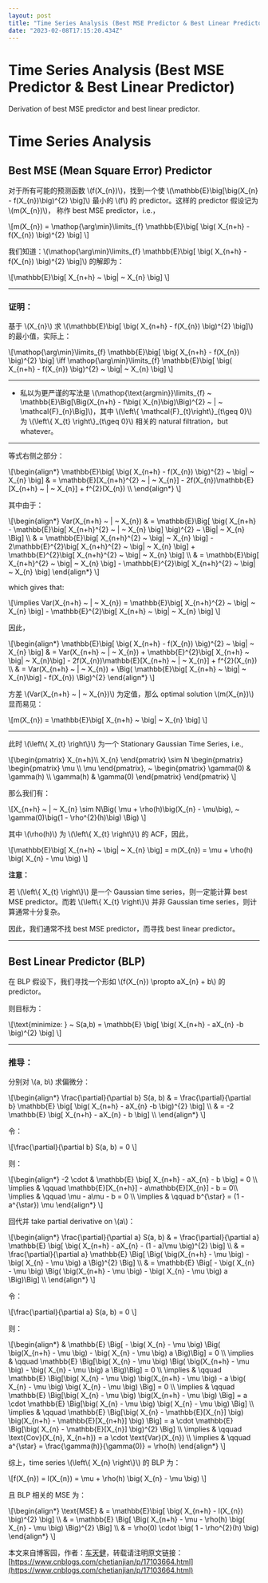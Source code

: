 ```yaml
---
layout: post
title: "Time Series Analysis (Best MSE Predictor & Best Linear Predictor)"
date: "2023-02-08T17:15:20.434Z"
---
```

Time Series Analysis (Best MSE Predictor & Best Linear Predictor)
=================================================================

Derivation of best MSE predictor and best linear predictor.

Time Series Analysis
====================

Best MSE (Mean Square Error) Predictor
--------------------------------------

对于所有可能的预测函数 \\(f(X\_{n})\\)，找到一个使 \\(\\mathbb{E}\\big\[\\big(X\_{n} - f(X\_{n})\\big)^{2} \\big\]\\) 最小的 \\(f\\) 的 predictor。这样的 predictor 假设记为 \\(m(X\_{n})\\)， 称作 best MSE predictor，i.e.，

\\\[m(X\_{n}) = \\mathop{\\arg\\min}\\limits\_{f} \\mathbb{E}\\big\[ \\big( X\_{n+h} - f(X\_{n}) \\big)^{2} \\big\] \\\]

我们知道：\\(\\mathop{\\arg\\min}\\limits\_{f} \\mathbb{E}\\big\[ \\big( X\_{n+h} - f(X\_{n}) \\big)^{2} \\big\]\\) 的解即为：

\\\[\\mathbb{E}\\big\[ X\_{n+h} ~ \\big| ~ X\_{n} \\big\] \\\]

  

* * *

  

### 证明：

基于 \\(X\_{n}\\) 求 \\(\\mathbb{E}\\big\[ \\big( X\_{n+h} - f(X\_{n}) \\big)^{2} \\big\]\\) 的最小值，实际上：

\\\[\\mathop{\\arg\\min}\\limits\_{f} \\mathbb{E}\\big\[ \\big( X\_{n+h} - f(X\_{n}) \\big)^{2} \\big\] \\iff \\mathop{\\arg\\min}\\limits\_{f} \\mathbb{E}\\big\[ \\big( X\_{n+h} - f(X\_{n}) \\big)^{2} ~ \\big| ~ X\_{n} \\big\] \\\]

* * *

*   私以为更严谨的写法是 \\(\\mathop{\\text{argmin}}\\limits\_{f} ~ \\mathbb{E}\\Big\[\\Big(X\_{n+h} - f\\big( X\_{n}\\big)\\Big)^{2} ~ | ~ \\mathcal{F}\_{n}\\Big\]\\)，其中 \\(\\left\\{ \\mathcal{F}\_{t}\\right\\}\_{t\\geq 0}\\) 为 \\(\\left\\{ X\_{t} \\right\\}\_{t\\geq 0}\\) 相关的 natural filtration，but whatever。

* * *

等式右侧之部分：

\\\[\\begin{align\*} \\mathbb{E}\\big\[ \\big( X\_{n+h} - f(X\_{n}) \\big)^{2} ~ \\big| ~ X\_{n} \\big\] & = \\mathbb{E}\[X\_{n+h}^{2} ~ | ~ X\_{n}\] - 2f(X\_{n})\\mathbb{E}\[X\_{n+h} ~ | ~ X\_{n}\] + f^{2}(X\_{n}) \\\\ \\end{align\*} \\\]

其中由于：

\\\[\\begin{align\*} Var(X\_{n+h} ~ | ~ X\_{n}) & = \\mathbb{E}\\Big\[ \\big( X\_{n+h} - \\mathbb{E}\\big\[ X\_{n+h}^{2} ~ | ~ X\_{n} \\big\] \\big)^{2} ~ \\Big| ~ X\_{n} \\Big\] \\\\ & = \\mathbb{E}\\big\[ X\_{n+h}^{2} ~ \\big| ~ X\_{n} \\big\] - 2\\mathbb{E}^{2}\\big\[ X\_{n+h}^{2} ~ \\big| ~ X\_{n} \\big\] + \\mathbb{E}^{2}\\big\[ X\_{n+h}^{2} ~ \\big| ~ X\_{n} \\big\] \\\\ & = \\mathbb{E}\\big\[ X\_{n+h}^{2} ~ \\big| ~ X\_{n} \\big\] - \\mathbb{E}^{2}\\big\[ X\_{n+h}^{2} ~ \\big| ~ X\_{n} \\big\] \\end{align\*} \\\]

which gives that:

\\\[\\implies Var(X\_{n+h} ~ | ~ X\_{n}) = \\mathbb{E}\\big\[ X\_{n+h}^{2} ~ \\big| ~ X\_{n} \\big\] - \\mathbb{E}^{2}\\big\[ X\_{n+h} ~ \\big| ~ X\_{n} \\big\] \\\]

因此，

\\\[\\begin{align\*} \\mathbb{E}\\big\[ \\big( X\_{n+h} - f(X\_{n}) \\big)^{2} ~ \\big| ~ X\_{n} \\big\] & = Var(X\_{n+h} ~ | ~ X\_{n}) + \\mathbb{E}^{2}\\big\[ X\_{n+h} ~ \\big| ~ X\_{n}\\big\] - 2f(X\_{n})\\mathbb{E}\[X\_{n+h} ~ | ~ X\_{n}\] + f^{2}(X\_{n}) \\\\ & = Var(X\_{n+h} ~ | ~ X\_{n}) + \\Big( \\mathbb{E}\\big\[ X\_{n+h} ~ \\big| ~ X\_{n}\\big\] - f(X\_{n}) \\Big)^{2} \\end{align\*} \\\]

方差 \\(Var(X\_{n+h} ~ | ~ X\_{n})\\) 为定值，那么 optimal solution \\(m(X\_{n})\\) 显而易见：

\\\[m(X\_{n}) = \\mathbb{E}\\big\[ X\_{n+h} ~ \\big| ~ X\_{n} \\big\] \\\]

  

* * *

  

此时 \\(\\left\\{ X\_{t} \\right\\}\\) 为一个 Stationary Gaussian Time Series, i.e.,

\\\[\\begin{pmatrix} X\_{n+h}\\\\ X\_{n} \\end{pmatrix} \\sim N \\begin{pmatrix} \\begin{pmatrix} \\mu \\\\ \\mu \\end{pmatrix}, ~ \\begin{pmatrix} \\gamma(0) & \\gamma(h) \\\\ \\gamma(h) & \\gamma(0) \\end{pmatrix} \\end{pmatrix} \\\]

那么我们有：

\\\[X\_{n+h} ~ | ~ X\_{n} \\sim N\\Big( \\mu + \\rho(h)\\big(X\_{n} - \\mu\\big), ~ \\gamma(0)\\big(1 - \\rho^{2}(h)\\big) \\Big) \\\]

其中 \\(\\rho(h)\\) 为 \\(\\left\\{ X\_{t} \\right\\}\\) 的 ACF，因此，

\\\[\\mathbb{E}\\big\[ X\_{n+h} ~ \\big| ~ X\_{n} \\big\] = m(X\_{n}) = \\mu + \\rho(h) \\big( X\_{n} - \\mu \\big) \\\]

**注意：**

若 \\(\\left\\{ X\_{t} \\right\\}\\) 是一个 Gaussian time series，则一定能计算 best MSE predictor。而若 \\(\\left\\{ X\_{t} \\right\\}\\) 并非 Gaussian time series，则计算通常十分复杂。

因此，我们通常不找 best MSE predictor，而寻找 best linear predictor。

  

* * *

  

Best Linear Predictor (BLP)
---------------------------

在 BLP 假设下，我们寻找一个形如 \\(f(X\_{n}) \\propto aX\_{n} + b\\) 的 predictor。

则目标为：

\\\[\\text{minimize: } ~ S(a,b) = \\mathbb{E} \\big\[ \\big( X\_{n+h} - aX\_{n} -b \\big)^{2} \\big\] \\\]

  

* * *

  

### 推导：

分别对 \\(a, b\\) 求偏微分：

\\\[\\begin{align\*} \\frac{\\partial}{\\partial b} S(a, b) & = \\frac{\\partial}{\\partial b} \\mathbb{E} \\big\[ \\big( X\_{n+h} - aX\_{n} -b \\big)^{2} \\big\] \\\\ & = -2 \\mathbb{E} \\big\[ X\_{n+h} - aX\_{n} - b \\big\] \\\\ \\end{align\*} \\\]

令：

\\\[\\frac{\\partial}{\\partial b} S(a, b) = 0 \\\]

则：

\\\[\\begin{align\*} -2 \\cdot & \\mathbb{E} \\big\[ X\_{n+h} - aX\_{n} - b \\big\] = 0 \\\\ \\implies & \\qquad \\mathbb{E}\[X\_{n+h}\] - a\\mathbb{E}\[X\_{n}\] - b = 0\\\\ \\implies & \\qquad \\mu - a\\mu - b = 0 \\\\ \\implies & \\qquad b^{\\star} = (1 - a^{\\star}) \\mu \\end{align\*} \\\]

回代并 take partial derivative on \\(a\\)：

\\\[\\begin{align\*} \\frac{\\partial}{\\partial a} S(a, b) & = \\frac{\\partial}{\\partial a} \\mathbb{E} \\big\[ \\big( X\_{n+h} - aX\_{n} - (1 - a)\\mu \\big)^{2} \\big\] \\\\ & = \\frac{\\partial}{\\partial a} \\mathbb{E} \\Big\[ \\Big( \\big(X\_{n+h} - \\mu \\big) - \\big( X\_{n} - \\mu \\big) a \\Big)^{2} \\Big\] \\\\ & = \\mathbb{E} \\Big\[ - \\big( X\_{n} - \\mu \\big) \\Big( \\big(X\_{n+h} - \\mu \\big) - \\big( X\_{n} - \\mu \\big) a \\Big)\\Big\] \\\\ \\end{align\*} \\\]

令：

\\\[\\frac{\\partial}{\\partial a} S(a, b) = 0 \\\]

则：

\\\[\\begin{align\*} & \\mathbb{E} \\Big\[ - \\big( X\_{n} - \\mu \\big) \\Big( \\big(X\_{n+h} - \\mu \\big) - \\big( X\_{n} - \\mu \\big) a \\Big)\\Big\] = 0 \\\\ \\implies & \\qquad \\mathbb{E} \\Big\[\\big( X\_{n} - \\mu \\big) \\Big( \\big(X\_{n+h} - \\mu \\big) - \\big( X\_{n} - \\mu \\big) a \\Big)\\Big\] = 0 \\\\ \\implies & \\qquad \\mathbb{E} \\Big\[\\big( X\_{n} - \\mu \\big) \\big(X\_{n+h} - \\mu \\big) - a \\big( X\_{n} - \\mu \\big) \\big( X\_{n} - \\mu \\big) \\Big\] = 0 \\\\ \\implies & \\qquad \\mathbb{E} \\Big\[\\big( X\_{n} - \\mu \\big) \\big(X\_{n+h} - \\mu \\big) \\Big\] = a \\cdot \\mathbb{E} \\Big\[\\big( X\_{n} - \\mu \\big) \\big( X\_{n} - \\mu \\big) \\Big\] \\\\ \\implies & \\qquad \\mathbb{E} \\Big\[\\big( X\_{n} - \\mathbb{E}\[X\_{n}\] \\big) \\big(X\_{n+h} - \\mathbb{E}\[X\_{n+h}\] \\big) \\Big\] = a \\cdot \\mathbb{E} \\Big\[\\big( X\_{n} - \\mathbb{E}\[X\_{n}\] \\big)^{2} \\Big\] \\\\ \\implies & \\qquad \\text{Cov}(X\_{n}, X\_{n+h}) = a \\cdot \\text{Var}(X\_{n}) \\\\ \\implies & \\qquad a^{\\star} = \\frac{\\gamma(h)}{\\gamma(0)} = \\rho(h) \\end{align\*} \\\]

综上，time series \\(\\left\\{ X\_{n} \\right\\}\\) 的 BLP 为：

\\\[f(X\_{n}) = l(X\_{n}) = \\mu + \\rho(h) \\big( X\_{n} - \\mu \\big) \\\]

且 BLP 相关的 MSE 为：

\\\[\\begin{align\*} \\text{MSE} & = \\mathbb{E}\\big\[ \\big( X\_{n+h} - l(X\_{n}) \\big)^{2} \\big\] \\\\ & = \\mathbb{E} \\Big\[ \\Big( X\_{n+h} - \\mu - \\rho(h) \\big( X\_{n} - \\mu \\big) \\Big)^{2} \\Big\] \\\\ & = \\rho(0) \\cdot \\big( 1 - \\rho^{2}(h) \\big) \\end{align\*} \\\]

本文来自博客园，作者：[车天健](https://www.cnblogs.com/chetianjian/)，转载请注明原文链接：[https://www.cnblogs.com/chetianjian/p/17103664.html](https://www.cnblogs.com/chetianjian/p/17103664.html)